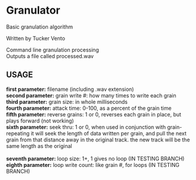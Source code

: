 Granulator
==========

Basic granulation algorithm

Written by Tucker Vento

Command line granulation processing<br/>
Outputs a file called processed.wav

USAGE
-----
<b>first parameter:</b> filename (including .wav extension)<br/>
<b>second parameter:</b> grain write #: how many times to write each grain<br/>
<b>third parameter:</b> grain size: in whole milliseconds<br/>
<b>fourth parameter:</b> attack time: 0-100, as a percent of the grain time<br/>
<b>fifth parameter:</b> reverse grains: 1 or 0, reverses each grain in place, but plays forward (not working)<br/>
<b>sixth parameter:</b> seek thru: 1 or 0, when used in conjunction with grain-repeating it will seek the length of data written per grain, and pull the next grain from that distance away in the original track.  the new track will be the same length as the original<br/><br/>
<b>seventh parameter:</b> loop size: 1+, 1 gives no loop (IN TESTING BRANCH)<br/>
<b>eighth parameter:</b> loop write count: like grain #, for loops  (IN TESTING BRANCH)<br/>
